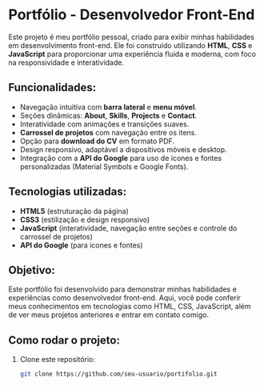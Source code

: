 # Portfólio - Desenvolvedor Front-End

Este projeto é meu portfólio pessoal, criado para exibir minhas habilidades em desenvolvimento front-end. Ele foi construído utilizando **HTML**, **CSS** e **JavaScript** para proporcionar uma experiência fluida e moderna, com foco na responsividade e interatividade.

## Funcionalidades:
- Navegação intuitiva com **barra lateral** e **menu móvel**.
- Seções dinâmicas: **About**, **Skills**, **Projects** e **Contact**.
- Interatividade com animações e transições suaves.
- **Carrossel de projetos** com navegação entre os itens.
- Opção para **download do CV** em formato PDF.
- Design responsivo, adaptável a dispositivos móveis e desktop.
- Integração com a **API do Google** para uso de ícones e fontes personalizadas (Material Symbols e Google Fonts).

## Tecnologias utilizadas:
- **HTML5** (estruturação da página)
- **CSS3** (estilização e design responsivo)
- **JavaScript** (interatividade, navegação entre seções e controle do carrossel de projetos)
- **API do Google** (para ícones e fontes)

## Objetivo:
Este portfólio foi desenvolvido para demonstrar minhas habilidades e experiências como desenvolvedor front-end. Aqui, você pode conferir meus conhecimentos em tecnologias como HTML, CSS, JavaScript, além de ver meus projetos anteriores e entrar em contato comigo.

## Como rodar o projeto:
1. Clone este repositório:
   ```bash
   git clone https://github.com/seu-usuario/portifolio.git
